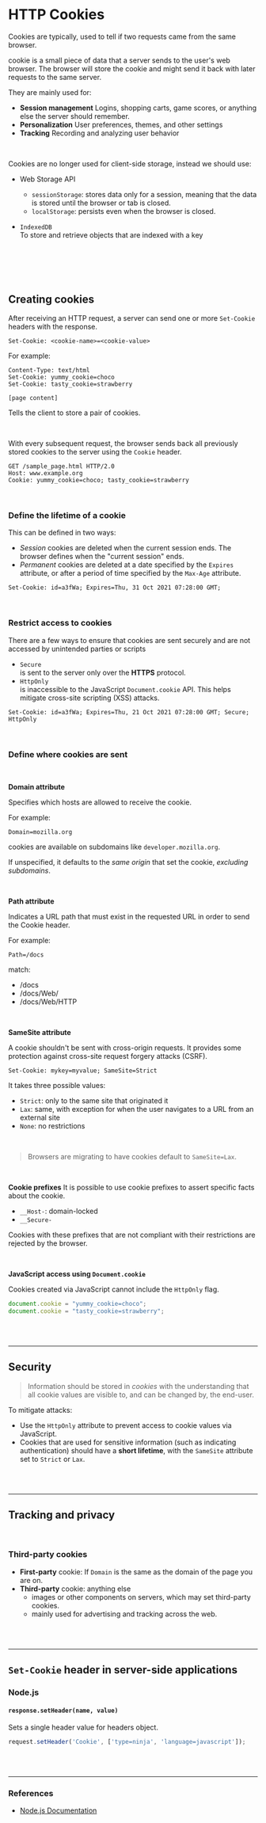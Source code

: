 # HTTP Cookies

Cookies are typically, used to tell if two requests came from the same browser.

cookie is a small piece of data that a server sends to the user's web browser. The browser will store the cookie and might send it back with later requests to the same server. 

They are mainly used for:

- **Session management**
Logins, shopping carts, game scores, or anything else the server should remember.
- **Personalization**
User preferences, themes, and other settings
- **Tracking**
Recording and analyzing user behavior

<br>

Cookies are no longer used for client-side storage, instead we should use:
- Web Storage API
    - `sessionStorage`: stores data only for a session, meaning that the data is stored until the browser or tab is closed.
    - `localStorage`: persists even when the browser is closed.


- `IndexedDB`<br>
    To store and retrieve objects that are indexed with a key

<br><br>
---
## Creating cookies

After receiving an HTTP request, a server can send one or more `Set-Cookie` headers with the response.

```
Set-Cookie: <cookie-name>=<cookie-value>
```
For example:

```HTTP/2.0 200 OK
Content-Type: text/html
Set-Cookie: yummy_cookie=choco
Set-Cookie: tasty_cookie=strawberry

[page content]
```
Tells the client to store a pair of cookies.

<br>

With every subsequent request, the browser sends back all previously stored cookies to the server using the `Cookie` header.

```
GET /sample_page.html HTTP/2.0
Host: www.example.org
Cookie: yummy_cookie=choco; tasty_cookie=strawberry
```

<br>

### Define the lifetime of a cookie

This can be defined in two ways:

- *Session* cookies are deleted when the current session ends. The browser defines when the "current session" ends.
- *Permanent* cookies are deleted at a date specified by the `Expires` attribute, or after a period of time specified by the `Max-Age` attribute.

```
Set-Cookie: id=a3fWa; Expires=Thu, 31 Oct 2021 07:28:00 GMT;
```

<br>

### Restrict access to cookies

There are a few ways to ensure that cookies are sent securely and are not accessed by unintended parties or scripts

- `Secure`<br>
    is sent to the server only over the **HTTPS** protocol.
- `HttpOnly`<br>
    is inaccessible to the JavaScript `Document.cookie` API. This helps mitigate cross-site scripting (XSS) attacks.

```
Set-Cookie: id=a3fWa; Expires=Thu, 21 Oct 2021 07:28:00 GMT; Secure; HttpOnly
```

<br>

### Define where cookies are sent

<br>

**Domain attribute**

Specifies which hosts are allowed to receive the cookie.

For example:
```
Domain=mozilla.org
```
cookies are available on subdomains like `developer.mozilla.org`.

If unspecified, it defaults to the *same origin* that set the cookie, *excluding subdomains*.

<br>

**Path attribute**

Indicates a URL path that must exist in the requested URL in order to send the Cookie header.


For example:
```
Path=/docs
```

match:
- /docs
- /docs/Web/
- /docs/Web/HTTP

<br>

**SameSite attribute**

A cookie shouldn't be sent with cross-origin requests. It provides some protection against cross-site request forgery attacks (CSRF).

```
Set-Cookie: mykey=myvalue; SameSite=Strict
```

It takes three possible values:
- `Strict`: only to the same site that originated it
- `Lax`: same, with exception for when the user navigates to a URL from an external site
- `None`: no restrictions

<br>

> Browsers are migrating to have cookies default to `SameSite=Lax`.

<br>

**Cookie prefixes**
It is possible to use cookie prefixes to assert specific facts about the cookie.

- `__Host-`: domain-locked
- `__Secure-`

Cookies with these prefixes that are not compliant with their restrictions are rejected by the browser.

<br>

**JavaScript access using `Document.cookie`**

Cookies created via JavaScript cannot include the `HttpOnly` flag.

```js
document.cookie = "yummy_cookie=choco"; 
document.cookie = "tasty_cookie=strawberry"; 
```

<br><br>

---
## Security

> Information should be stored in *cookies* with the understanding that all cookie values are visible to, and can be changed by, the end-user.

To mitigate attacks:

- Use the `HttpOnly` attribute to prevent access to cookie values via JavaScript.
- Cookies that are used for sensitive information (such as indicating authentication) should have a **short lifetime**, with the `SameSite` attribute set to `Strict` or `Lax`. 

<br><br>

---
## Tracking and privacy

<br>

### Third-party cookies
- **First-party** cookie: If `Domain` is the same as the domain of the page you are on.
- **Third-party** cookie: anything else
    - images or other components on servers, which may set third-party cookies.
    - mainly used for advertising and tracking across the web.


<br><br>

---
## `Set-Cookie` header in server-side applications

### Node.js

#### `response.setHeader(name, value)`
Sets a single header value for headers object. 

```js
request.setHeader('Cookie', ['type=ninja', 'language=javascript']);
```


<br><br>

---
### References

- [Node.js Documentation](https://nodejs.org/docs/latest-v13.x/api/http.html#http_request_setheader_name_value)
